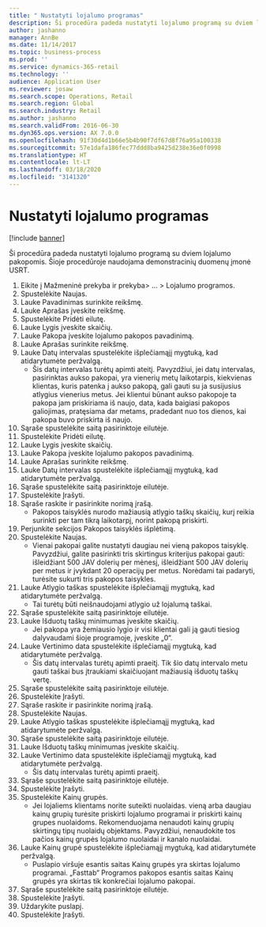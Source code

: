 ```yaml
---
title: " Nustatyti lojalumo programas"
description: Ši procedūra padeda nustatyti lojalumo programą su dviem lojalumo pakopomis.
author: jashanno
manager: AnnBe
ms.date: 11/14/2017
ms.topic: business-process
ms.prod: ''
ms.service: dynamics-365-retail
ms.technology: ''
audience: Application User
ms.reviewer: josaw
ms.search.scope: Operations, Retail
ms.search.region: Global
ms.search.industry: Retail
ms.author: jashanno
ms.search.validFrom: 2016-06-30
ms.dyn365.ops.version: AX 7.0.0
ms.openlocfilehash: 91f30d4d1b66e5b4b90f7df67d8f76a95a100338
ms.sourcegitcommit: 57e1dafa186fec77ddd8ba9425d238e36e0f0998
ms.translationtype: HT
ms.contentlocale: lt-LT
ms.lasthandoff: 03/18/2020
ms.locfileid: "3141320"
---
```

# <a name="define-loyalty-programs"></a> Nustatyti lojalumo programas

[!include [banner](../includes/banner.md)]

Ši procedūra padeda nustatyti lojalumo programą su dviem lojalumo pakopomis. Šioje procedūroje naudojama demonstracinių duomenų įmonė USRT.

1. Eikite į Mažmeninė prekyba ir prekyba> ... > Lojalumo programos.
2. Spustelėkite Naujas.
3. Lauke Pavadinimas surinkite reikšmę.
4. Lauke Aprašas įveskite reikšmę.
5. Spustelėkite Pridėti eilutę.
6. Lauke Lygis įveskite skaičių.
7. Lauke Pakopa įveskite lojalumo pakopos pavadinimą.
8. Lauke Aprašas surinkite reikšmę.
9. Lauke Datų intervalas spustelėkite išplečiamąjį mygtuką, kad atidarytumėte peržvalgą.
    * Šis datų intervalas turėtų apimti ateitį. Pavyzdžiui, jei datų intervalas, pasirinktas aukso pakopai, yra vienerių metų laikotarpis, kiekvienas klientas, kuris patenka į aukso pakopą, gali gauti su ja susijusius atlygius vienerius metus. Jei klientui būnant aukso pakopoje ta pakopa jam priskiriama iš naujo, data, kada baigiasi pakopos galiojimas, pratęsiama dar metams, pradedant nuo tos dienos, kai pakopa buvo priskirta iš naujo.  
10. Sąraše spustelėkite saitą pasirinktoje eilutėje.
11. Spustelėkite Pridėti eilutę.
12. Lauke Lygis įveskite skaičių.
13. Lauke Pakopa įveskite lojalumo pakopos pavadinimą.
14. Lauke Aprašas surinkite reikšmę.
15. Lauke Datų intervalas spustelėkite išplečiamąjį mygtuką, kad atidarytumėte peržvalgą.
16. Sąraše spustelėkite saitą pasirinktoje eilutėje.
17. Spustelėkite Įrašyti.
18. Sąraše raskite ir pasirinkite norimą įrašą.
    * Pakopos taisyklės nurodo mažiausią atlygio taškų skaičių, kurį reikia surinkti per tam tikrą laikotarpį, norint pakopą priskirti.  
19. Perjunkite sekcijos Pakopos taisyklės išplėtimą.
20. Spustelėkite Naujas.
    * Vienai pakopai galite nustatyti daugiau nei vieną pakopos taisyklę. Pavyzdžiui, galite pasirinkti tris skirtingus kriterijus pakopai gauti: išleidžiant 500 JAV dolerių per mėnesį, išleidžiant 500 JAV dolerių per metus ir įvykdant 20 operacijų per metus. Norėdami tai padaryti, turėsite sukurti tris pakopos taisykles.  
21. Lauke Atlygio taškas spustelėkite išplečiamąjį mygtuką, kad atidarytumėte peržvalgą.
    * Tai turėtų būti neišnaudojami atlygio už lojalumą taškai.  
22. Sąraše spustelėkite saitą pasirinktoje eilutėje.
23. Lauke Išduotų taškų minimumas įveskite skaičių.
    * Jei pakopa yra žemiausio lygio ir visi klientai gali ją gauti tiesiog dalyvaudami šioje programoje, įveskite „0“.  
24. Lauke Vertinimo data spustelėkite išplečiamąjį mygtuką, kad atidarytumėte peržvalgą.
    * Šis datų intervalas turėtų apimti praeitį. Tik šio datų intervalo metu gauti taškai bus įtraukiami skaičiuojant mažiausią išduotų taškų vertę.  
25. Sąraše spustelėkite saitą pasirinktoje eilutėje.
26. Spustelėkite Įrašyti.
27. Sąraše raskite ir pasirinkite norimą įrašą.
28. Spustelėkite Naujas.
29. Lauke Atlygio taškas spustelėkite išplečiamąjį mygtuką, kad atidarytumėte peržvalgą.
30. Sąraše spustelėkite saitą pasirinktoje eilutėje.
31. Lauke Išduotų taškų minimumas įveskite skaičių.
32. Lauke Vertinimo data spustelėkite išplečiamąjį mygtuką, kad atidarytumėte peržvalgą.
    * Šis datų intervalas turėtų apimti praeitį.  
33. Sąraše spustelėkite saitą pasirinktoje eilutėje.
34. Spustelėkite Įrašyti.
35. Spustelėkite Kainų grupės.
    * Jei lojaliems klientams norite suteikti nuolaidas. vieną arba daugiau kainų grupių turėsite priskirti lojalumo programai ir priskirti kainų grupes nuolaidoms. Rekomenduojama nenaudoti kainų grupių skirtingų tipų nuolaidų objektams.  Pavyzdžiui, nenaudokite tos pačios kainų grupės lojalumo nuolaidai ir kanalo nuolaidai.  
36. Lauke Kainų grupė spustelėkite išplečiamąjį mygtuką, kad atidarytumėte peržvalgą.
    * Puslapio viršuje esantis saitas Kainų grupės yra skirtas lojalumo programai. „Fasttab“ Programos pakopos esantis saitas Kainų grupės yra skirtas tik konkrečiai lojalumo pakopai.  
37. Sąraše spustelėkite saitą pasirinktoje eilutėje.
38. Spustelėkite Įrašyti.
39. Uždarykite puslapį.
40. Spustelėkite Įrašyti.

